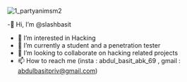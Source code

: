  
![1_partyanimsm2](https://user-images.githubusercontent.com/80700518/189924999-87f54be0-0efa-4187-afbe-264f91fc2812.gif)



-👋 Hi, I’m @slashbasit
- 👀 I’m interested in Hacking
- 🌱 I’m currently a student and a penetration tester 
- 💞️ I’m looking to collaborate on hacking related projects
- 📫 How to reach me (insta : abdul_basit_abk_69 , gmail : abdulbasitpriv@gmail.com)
